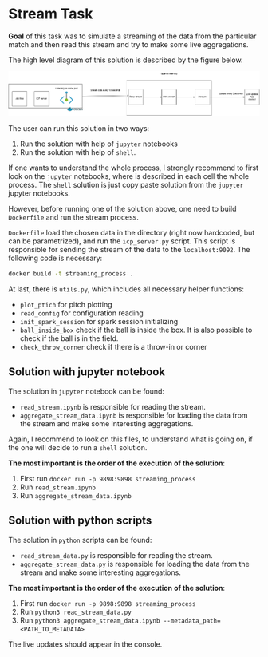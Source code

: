 # Stream Task

**Goal** of this task was to simulate a streaming of the data from the particular match and then read this stream and try to make some live aggregations.

The high level diagram of this solution is described by the figure below.

![](streaming_diagram_.png)

The user can run this solution in two ways:

1. Run the solution with help of `jupyter` notebooks
2. Run the solution with help of `shell`.

If one wants to understand the whole process, I strongly recommend to first look on the `jupyter` notebooks, where is described in each cell the whole process. The `shell` solution is just copy paste solution from the `jupyter` jupyter notebooks.

However, before running one of the solution above, one need to build `Dockerfile` and run the stream process.

`Dockerfile` load the chosen data in the directory (right now hardcoded, but can be parametrized), and run the `icp_server.py` script. This script is responsible for sending the stream of the data to the `localhost:9092`. The following code is necessary:

```sh
docker build -t streaming_process .
```

At last, there is `utils.py`, which includes all necessary helper functions:

* `plot_ptich` for pitch plotting
* `read_config` for configuration reading
* `init_spark_session` for spark session initializing
* `ball_inside_box` check if the ball is inside the box. It is also possible to check if the ball is in the field.
* `check_throw_corner` check if there is a throw-in or corner

## Solution with jupyter notebook

The solution in `jupyter` notebook can be found:

* `read_stream.ipynb` is responsible for reading the stream.
* `aggregate_stream_data.ipynb` is responsible for loading the data from the stream and make some interesting aggregations.

Again, I recommend to look on this files, to understand what is going on, if the one will decide to run a `shell` solution.

**The most important is the order of the execution of the solution**:

1. First run  `docker run -p 9898:9898 streaming_process`
2. Run `read_stream.ipynb`
3. Run `aggregate_stream_data.ipynb`

## Solution with python scripts

The solution in `python` scripts can be found:

* `read_stream_data.py` is responsible for reading the stream.
* `aggregate_stream_data.py` is responsible for loading the data from the stream and make some interesting aggregations.

**The most important is the order of the execution of the solution**:

1. First run  `docker run -p 9898:9898 streaming_process`
2. Run `python3 read_stream_data.py`
3. Run `python3 aggregate_stream_data.ipynb --metadata_path=<PATH_TO_METADATA>`

The live updates should appear in the console.

